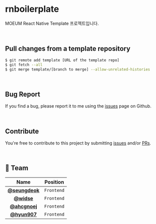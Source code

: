 # rnboilerplate

MOEUM React Native Template 프로젝트입니다.

</br>

## Pull changes from a template repository

```bash
$ git remote add template [URL of the template repo]
$ git fetch --all
$ git merge template/[branch to merge] --allow-unrelated-histories
```

</br>

## Bug Report

If you find a bug, please report it to me using the [issues](https://github.com/team-moeum/rn-boilerplate/issues) page on Github.

</br>

## Contribute

You're free to contribute to this project by submitting [issues](https://github.com/team-moeum/rn-boilerplate/issues) and/or [PRs](https://github.com/team-moeum/rn-boilerplate/pulls).

</br>

## 👥 Team
| **Name** | **Position** |
|:--------:|:------------:|
| **[@seungdeok](https://github.com/seungdeok)** | `Frontend` |
| **[@widse](https://github.com/widse)** | `Frontend` |
| **[@ahcgnoej](https://github.com/ahcgnoej)** | `Frontend` |
| **[@hyun907](https://github.com/hyun907)** | `Frontend` |
